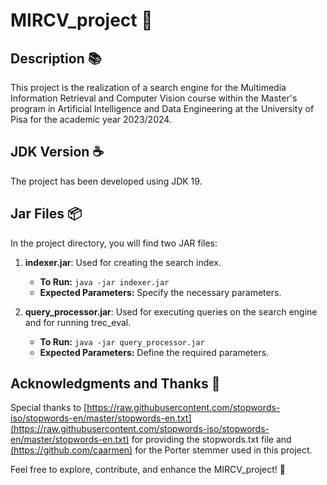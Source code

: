 # MIRCV_project 📃

## Description 📚
This project is the realization of a search engine for the Multimedia Information Retrieval and Computer Vision course within the Master's program in Artificial Intelligence and Data Engineering at the University of Pisa for the academic year 2023/2024.

## JDK Version ☕
The project has been developed using JDK 19.

## Jar Files 📦
In the project directory, you will find two JAR files:

1. **indexer.jar**: Used for creating the search index.
   - **To Run:** `java -jar indexer.jar`
   - **Expected Parameters:** Specify the necessary parameters.

2. **query_processor.jar**: Used for executing queries on the search engine and for running trec_eval.
   - **To Run:** `java -jar query_processor.jar`
   - **Expected Parameters:** Define the required parameters.

## Acknowledgments and Thanks 🙌
Special thanks to [https://raw.githubusercontent.com/stopwords-iso/stopwords-en/master/stopwords-en.txt](https://raw.githubusercontent.com/stopwords-iso/stopwords-en/master/stopwords-en.txt) for providing the stopwords.txt file and [(https://github.com/caarmen)](https://github.com/caarmen/porter-stemmer/tree/master) for the Porter stemmer used in this project.

Feel free to explore, contribute, and enhance the MIRCV_project! 🚀
